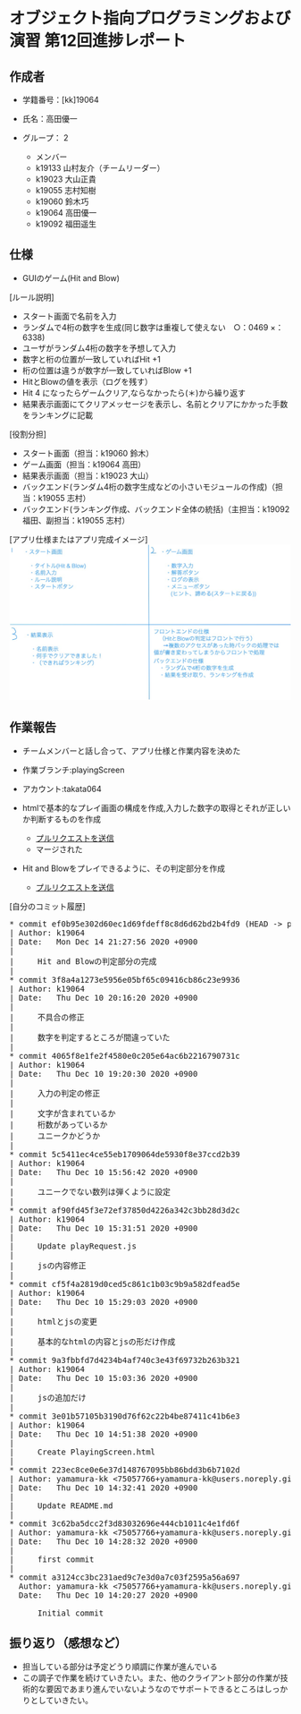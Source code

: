 # オブジェクト指向プログラミングおよび演習 第12回進捗レポート

## 作成者
- 学籍番号：[kk]19064
- 氏名：高田優一
- グループ： 2

    - メンバー
    - k19133 山村友介（チームリーダー）
    - k19023 大山正貴
    - k19055 志村知樹
    - k19060 鈴木巧
    - k19064 高田優一
    - k19092 福田遥生
    

## 仕様
- GUIのゲーム(Hit and Blow)

[ルール説明]
- スタート画面で名前を入力
- ランダムで4桁の数字を生成(同じ数字は重複して使えない　○：0469 ×：6338)
- ユーザがランダム4桁の数字を予想して入力
-  数字と桁の位置が一致していればHit +1
-  桁の位置は違うが数字が一致していればBlow +1
- HitとBlowの値を表示（ログを残す）
- Hit 4 になったらゲームクリア,ならなかったら(＊)から繰り返す
- 結果表示画面にてクリアメッセージを表示し、名前とクリアにかかった手数をランキングに記載

[役割分担]
- スタート画面（担当：k19060 鈴木）
- ゲーム画面（担当：k19064 高田）
- 結果表示画面（担当：k19023 大山）
- バックエンド(ランダム4桁の数字生成などの小さいモジュールの作成)（担当：k19055 志村）
- バックエンド(ランキング作成、バックエンド全体の統括)（主担当：k19092 福田、副担当：k19055 志村）

[アプリ仕様またはアプリ完成イメージ]
![画像](spec.jpg)


## 作業報告
- チームメンバーと話し合って、アプリ仕様と作業内容を決めた  
  
- 作業ブランチ:playingScreen
- アカウント:takata064
- htmlで基本的なプレイ画面の構成を作成,入力した数字の取得とそれが正しいか判断するものを作成
    - [プルリクエストを送信](https://github.com/2020-AIT-OOP2-Group2/Hit_and_Blow/pull/3)
    - マージされた  

- Hit and Blowをプレイできるように、その判定部分を作成
    - [プルリクエストを送信](https://github.com/2020-AIT-OOP2-Group2/Hit_and_Blow/pull/7)

[自分のコミット履歴]
<pre>
* commit ef0b95e302d60ec1d69fdeff8c8d6d62bd2b4fd9 (HEAD -> playingScreen, origin/playingScreen)
| Author: k19064 <ttt562777@icloud.com>
| Date:   Mon Dec 14 21:27:56 2020 +0900
| 
|     Hit and Blowの判定部分の完成
| 
* commit 3f8a4a1273e5956e05bf65c09416cb86c23e9936
| Author: k19064 <ttt562777@icloud.com>
| Date:   Thu Dec 10 20:16:20 2020 +0900
| 
|     不具合の修正
|     
|     数字を判定するところが間違っていた
| 
* commit 4065f8e1fe2f4580e0c205e64ac6b2216790731c
| Author: k19064 <ttt562777@icloud.com>
| Date:   Thu Dec 10 19:20:30 2020 +0900
| 
|     入力の判定の修正
|     
|     文字が含まれているか
|     桁数があっているか
|     ユニークかどうか
| 
* commit 5c5411ec4ce55eb1709064de5930f8e37ccd2b39
| Author: k19064 <ttt562777@icloud.com>
| Date:   Thu Dec 10 15:56:42 2020 +0900
| 
|     ユニークでない数列は弾くように設定
| 
* commit af90fd45f3e72ef37850d4226a342c3bb28d3d2c
| Author: k19064 <ttt562777@icloud.com>
| Date:   Thu Dec 10 15:31:51 2020 +0900
| 
|     Update playRequest.js
|     
|     jsの内容修正
| 
* commit cf5f4a2819d0ced5c861c1b03c9b9a582dfead5e
| Author: k19064 <ttt562777@icloud.com>
| Date:   Thu Dec 10 15:29:03 2020 +0900
| 
|     htmlとjsの変更
|     
|     基本的なhtmlの内容とjsの形だけ作成
| 
* commit 9a3fbbfd7d4234b4af740c3e43f69732b263b321
| Author: k19064 <ttt562777@icloud.com>
| Date:   Thu Dec 10 15:03:36 2020 +0900
| 
|     jsの追加だけ
| 
* commit 3e01b57105b3190d76f62c22b4be87411c41b6e3
| Author: k19064 <ttt562777@icloud.com>
| Date:   Thu Dec 10 14:51:38 2020 +0900
| 
|     Create PlayingScreen.html
| 
* commit 223ec8ce0e6e37d148767095bb86bdd3b6b7102d
| Author: yamamura-kk <75057766+yamamura-kk@users.noreply.github.com>
| Date:   Thu Dec 10 14:32:41 2020 +0900
| 
|     Update README.md
| 
* commit 3c62ba5dcc2f3d83032696e444cb1011c4e1fd6f
| Author: yamamura-kk <75057766+yamamura-kk@users.noreply.github.com>
| Date:   Thu Dec 10 14:28:32 2020 +0900
| 
|     first commit
| 
* commit a3124cc3bc231aed9c7e3d0a7c03f2595a56a697
  Author: yamamura-kk <75057766+yamamura-kk@users.noreply.github.com>
  Date:   Thu Dec 10 14:20:27 2020 +0900
  
      Initial commit
</pre>

## 振り返り（感想など）
- 担当している部分は予定どうり順調に作業が進んでいる
- この調子で作業を続けていきたい。また、他のクライアント部分の作業が技術的な要因であまり進んでいないようなのでサポートできるところはしっかりとしていきたい。